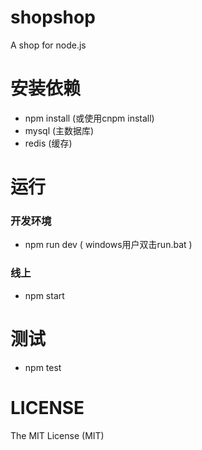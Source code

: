 # shopshop

A shop for node.js

# 安装依赖

+  npm install (或使用cnpm install)
+  mysql (主数据库)
+  redis (缓存)

# 运行

### 开发环境
+ npm run dev ( windows用户双击run.bat )

### 线上
+ npm  start

# 测试

+ npm test

# LICENSE  

The MIT License (MIT)
